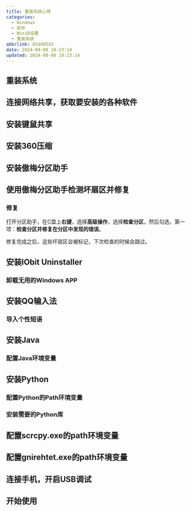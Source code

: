 ```yaml
---
title: 重装系统心得
categories:
  - Windows
  - 软件
  - Win10设置
  - 重装系统
abbrlink: 85dd85d3
date: 2024-09-08 10:23:14
updated: 2024-09-08 10:23:14
---
```

## 重装系统

## 连接网络共享，获取要安装的各种软件

## 安装键鼠共享

## 安装360压缩

## 安装傲梅分区助手

## 使用傲梅分区助手检测坏扇区并修复

### 修复
 
打开分区助手，在C盘上**右键**，选择**高级操作**，选择**检查分区**，然后勾选，第一项：**检查分区并修复在分区中发现的错误**。

修复完成之后，这些坏扇区会被标记，下次检查的时候会跳过。

## 安装IObit Uninstaller

### 卸载无用的Windows APP

## 安装QQ输入法

### 导入个性短语

## 安装Java

### 配置Java环境变量


## 安装Python

### 配置Python的Path环境变量

### 安装需要的Python库

## 配置scrcpy.exe的path环境变量

## 配置gnirehtet.exe的path环境变量

## 连接手机，开启USB调试

## 开始使用
